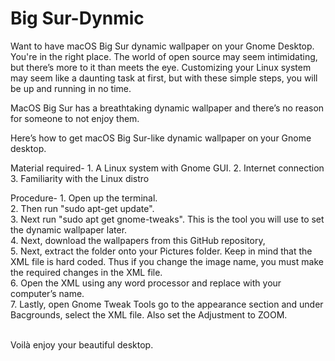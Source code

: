 # Big Sur-Dynmic
Want to have macOS Big Sur dynamic wallpaper on your Gnome Desktop. You're in the right place.
The world of open source may seem intimidating, but there’s more to it than meets the eye. Customizing your Linux system may seem like a daunting task at first, but with these simple steps, you will be up and running in no time.

MacOS Big Sur has a breathtaking dynamic wallpaper and there’s no reason for someone to not enjoy them.

Here’s how to get macOS Big Sur-like dynamic wallpaper on your Gnome desktop.

Material required-
    1. A Linux system with Gnome GUI.
    2. Internet connection
    3. Familiarity with the Linux distro


Procedure-
    1. Open up the terminal.<br>
    2. Then run "sudo apt-get update".<br>
    3. Next run "sudo apt get gnome-tweaks". This is the tool you will use to set the dynamic wallpaper later.<br>
    4. Next, download the wallpapers from this GitHub repository, <br>
    5. Next, extract the folder onto your Pictures folder. Keep in mind that the XML file is hard coded. Thus if you change the image name, you must make the required changes in the XML file.<br>
    6. Open the XML using any word processor and replace <Whonnock> with your computer’s name.<br>
    7. Lastly, open Gnome Tweak Tools go to the appearance section and under Bacgrounds, select the XML file. Also set the Adjustment to ZOOM.<br><br>


Voilà enjoy your beautiful desktop.
